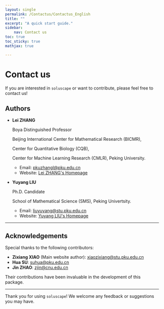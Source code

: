 ```yaml
---
layout: single
permalink: /Contactus/Contactus_English
title: ""
excerpt: "A quick start guide."
sidebar:
    nav: Contact us
toc: true
toc_sticky: true
mathjax: true

---
```


# Contact us

If you are interested in `soluscape` or want to contribute, please feel free to contact us!

## Authors

- **Lei ZHANG**

  Boya Distinguished Professor

  Beijing International Center for Mathematical Research (BICMR),

  Center for Quantitative Biology (CQB),

  Center for Machine Learning Research (CMLR), Peking University.
  
  - Email: [pkuzhangl@pku.edu.cn](mailto:pkuzhangl@pku.edu.cn)  
  - Website: [Lei ZHANG's Homepage](http://faculty.bicmr.pku.edu.cn/~zhanglei/)

- **Yuyang LIU**
  
  Ph.D. Candidate
  
  School of Mathematical Science (SMS), Peking Univertsity.
  
  - Email: [liuyuyang@stu.pku.edu.cn](mailto:liuyuyang@stu.pku.edu.cn)  
  - Website: [Yuyang LIU's Homepage](https://liuonly1121.github.io/)

---

## Acknowledgements

Special thanks to the following contributors:
- **Zixiang XIAO** (Main website author): [xiaozixiang@stu.pku.edu.cn](mailto:xiaozixiang@stu.pku.edu.cn)
- **Hua SU**: [suhua@pku.edu.cn](mailto:suhua@pku.edu.cn)
- **Jin ZHAO**: [zjin@cnu.edu.cn](mailto:zjin@cnu.edu.cn)

Their contributions have been invaluable in the development of this package.

---

Thank you for using `soluscape`! We welcome any feedback or suggestions you may have.
